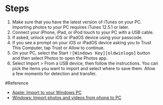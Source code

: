 # Steps
 1. Make sure that you have the latest version of iTunes on your PC. Importing photos to your PC requires iTunes 12.5.1 or later.  
 2. Connect your iPhone, iPad, or iPod touch to your PC with a USB cable.  
 3. If asked, unlock your iOS or iPadOS device using your passcode.  
 4. If you see a prompt on your iOS or iPadOS device asking you to Trust This Computer, tap Trust or Allow to continue.  
 5. On your PC, select the Start <kbd>![Windows Key][oldwinlogo]</kbd> button and then select Photos to open the Photos app.  
 6. Select Import > From a USB device, then follow the instructions. You can pick the items you want to import and select where to save them. Allow a few moments for detection and transfer.  
 

#Reference
 + [Apple: Import to your Windows PC](https://support.apple.com/en-us/HT201302)
 + [Windows: Import photos and videos from phone to PC](https://support.microsoft.com/en-us/windows/import-photos-and-videos-from-phone-to-pc-198f2301-e9a7-c734-5f39-a8946a5ebc99)
